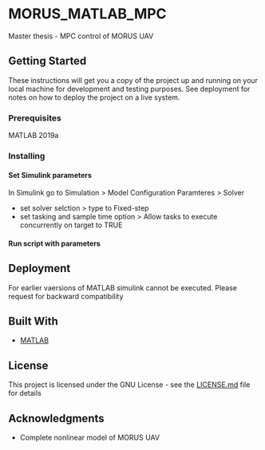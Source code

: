 # MORUS_MATLAB_MPC

Master thesis - MPC control of MORUS UAV


  


## Getting Started

These instructions will get you a copy of the project up and running on your local machine for development and testing purposes. See deployment for notes on how to deploy the project on a live system.

### Prerequisites

MATLAB 2019a

### Installing

#### Set Simulink parameters
In Simulink go to Simulation > Model Configuration Paramteres > Solver 

  * set solver selction > type to Fixed-step
  * set tasking and sample time option > Allow tasks to execute concurrently on target to TRUE

#### Run script with parameters



## Deployment

For earlier vaersions of MATLAB simulink cannot be executed. Please request for backward compatibility

## Built With

* [MATLAB](https://www.mathworks.com/downloads/)



## License

This project is licensed under the GNU License - see the [LICENSE.md](LICENSE.md) file for details

## Acknowledgments

* Complete nonlinear model of MORUS UAV




